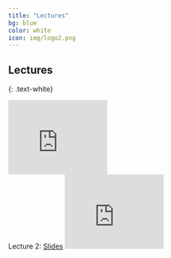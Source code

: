 ```yaml
---
title: "Lectures"
bg: blue
color: white
icon: img/logo2.png
---
```


## Lectures
{: .text-white}

<div id="coursescontainer">
<div id="coursesbox">
<iframe id="ytplayer" type="text/html" width="200" height="150"
  src="https://www.youtube.com/embed/XeAN-zYhqGw?autoplay=0"
  frameborder="0"></iframe>
</div>
<div>
Lecture 2: <a href="https://nwfsc-timeseries.github.io/atsa/Lectures/Week%201/lec_01_intro_to_ts.html">Slides</a>
<iframe id="ytplayer" type="text/html" width="200" height="150"
  src="https://www.youtube.com/embed/XeAN-zYhqGw?autoplay=0"
  frameborder="0"></iframe>
</div>
</div>
